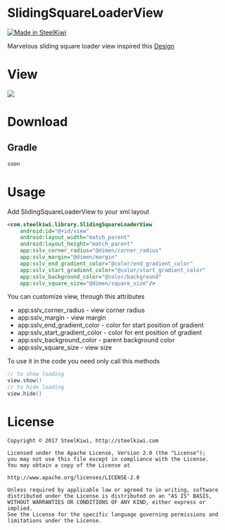 # SlidingSquareLoaderView

[![Made in SteelKiwi](https://github.com/steelkiwi/SlidingSquareLoaderView/blob/master/assets/made_in_steelkiwi.png)](http://steelkiwi.com/blog/)

Marvelous sliding square loader view inspired this [Design](https://site.uplabs.com/posts/slidin-squares-loader)

# View

![](https://github.com/steelkiwi/SlidingSquareLoaderView/blob/master/assets/sliding_square_loader_view.gif)

# Download

## Gradle

```gradle
soon
```

# Usage

Add SlidingSquareLoaderView to your xml layout

```xml
<com.steelkiwi.library.SlidingSquareLoaderView
    android:id="@+id/view"
    android:layout_width="match_parent"
    android:layout_height="match_parent"
    app:sslv_corner_radius="@dimen/corner_radius"
    app:sslv_margin="@dimen/margin"
    app:sslv_end_gradient_color="@color/end_gradient_color"
    app:sslv_start_gradient_color="@color/start_gradient_color"
    app:sslv_background_color="@color/background"
    app:sslv_square_size="@dimen/square_size"/>
```

You can customize view, through this attributes

* app:sslv_corner_radius - view corner radius
* app:sslv_margin - view margin
* app:sslv_end_gradient_color - color for start position of gradient
* app:sslv_start_gradient_color - color for ent position of gradient
* app:sslv_background_color - parent background color
* app:sslv_square_size - view size

To use it in the code you need only call this methods

```java
// to show loading
view.show()
// to hide loading
view.hide()
```

# License

```
Copyright © 2017 SteelKiwi, http://steelkiwi.com

Licensed under the Apache License, Version 2.0 (the "License");
you may not use this file except in compliance with the License.
You may obtain a copy of the License at

http://www.apache.org/licenses/LICENSE-2.0

Unless required by applicable law or agreed to in writing, software
distributed under the License is distributed on an "AS IS" BASIS,
WITHOUT WARRANTIES OR CONDITIONS OF ANY KIND, either express or implied.
See the License for the specific language governing permissions and
limitations under the License.
```